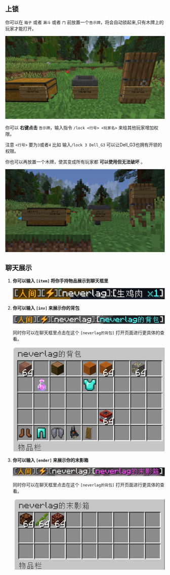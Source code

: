 ## 上锁

你可以在 `箱子` 或者 `漏斗` 或者 `门` 前放置一个`告示牌`，将会自动锁起来,只有木牌上的玩家才能打开。

![锁箱子](pics/lock.png)

你可以 **右键点击** `告示牌`，输入指令 `/lock <行号> <玩家名>` 来给其他玩家增加权限。

注意 `<行号>` 要为`3`或者`4` 比如 输入`/lock 3 Dell_G3` 可以让Dell_G3也拥有开锁的权限。

你也可以再放置一个木牌，使其变成所有玩家都 **可以使用但无法破坏** 。

![更多用户的锁箱子](pics/lockall.png)



## 聊天展示

1. **你可以输入 `[item]` 将你手持物品展示到聊天框里**

    ![聊天展示物品](pics/chatitem.png)

    

4. **你可以输入 `[inv]` 来展示你的背包**

    ![聊天展示背包](pics/chatinv.png)

    同时你可以在聊天框里点击在这个 `[neverlag的背包]` 打开页面进行更具体的查看。

    ![聊天展示的背包具体查看](pics/showinv.png)

5. **你可以输入 `[ender]` 来展示你的末影箱**

    ![聊天展示末影箱](pics/chatender.png)

    同时你可以在聊天框里点击在这个 `[neverlag的背包]` 打开页面进行更具体的查看。

    ![聊天展示的末影箱具体查看](pics/showender.png)
